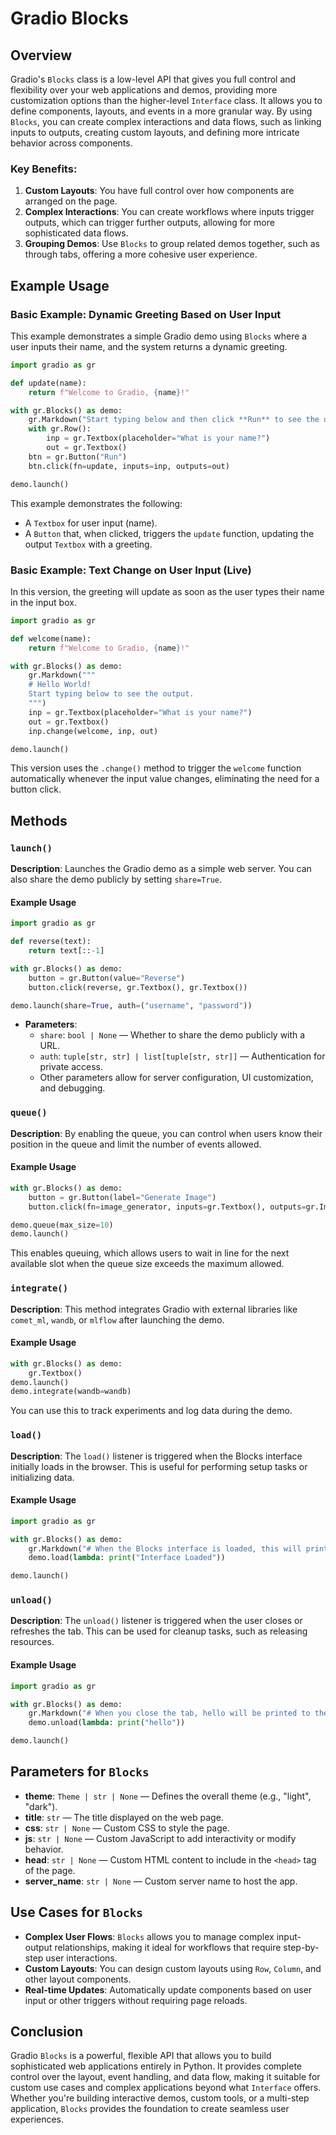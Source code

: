 # Gradio Blocks  

## Overview

Gradio's `Blocks` class is a low-level API that gives you full control and flexibility over your web applications and demos, providing more customization options than the higher-level `Interface` class. It allows you to define components, layouts, and events in a more granular way. By using `Blocks`, you can create complex interactions and data flows, such as linking inputs to outputs, creating custom layouts, and defining more intricate behavior across components.

### Key Benefits:
1. **Custom Layouts**: You have full control over how components are arranged on the page.
2. **Complex Interactions**: You can create workflows where inputs trigger outputs, which can trigger further outputs, allowing for more sophisticated data flows.
3. **Grouping Demos**: Use `Blocks` to group related demos together, such as through tabs, offering a more cohesive user experience.

## Example Usage

### Basic Example: Dynamic Greeting Based on User Input

This example demonstrates a simple Gradio demo using `Blocks` where a user inputs their name, and the system returns a dynamic greeting.

```python
import gradio as gr

def update(name):
    return f"Welcome to Gradio, {name}!"

with gr.Blocks() as demo:
    gr.Markdown("Start typing below and then click **Run** to see the output.")
    with gr.Row():
        inp = gr.Textbox(placeholder="What is your name?")
        out = gr.Textbox()
    btn = gr.Button("Run")
    btn.click(fn=update, inputs=inp, outputs=out)

demo.launch()
```

This example demonstrates the following:
- A `Textbox` for user input (name).
- A `Button` that, when clicked, triggers the `update` function, updating the output `Textbox` with a greeting.

### Basic Example: Text Change on User Input (Live)

In this version, the greeting will update as soon as the user types their name in the input box.

```python
import gradio as gr

def welcome(name):
    return f"Welcome to Gradio, {name}!"

with gr.Blocks() as demo:
    gr.Markdown("""
    # Hello World!
    Start typing below to see the output.
    """)
    inp = gr.Textbox(placeholder="What is your name?")
    out = gr.Textbox()
    inp.change(welcome, inp, out)

demo.launch()
```

This version uses the `.change()` method to trigger the `welcome` function automatically whenever the input value changes, eliminating the need for a button click.

## Methods

### `launch()`

**Description**: Launches the Gradio demo as a simple web server. You can also share the demo publicly by setting `share=True`.

#### Example Usage

```python
import gradio as gr

def reverse(text):
    return text[::-1]

with gr.Blocks() as demo:
    button = gr.Button(value="Reverse")
    button.click(reverse, gr.Textbox(), gr.Textbox())

demo.launch(share=True, auth=("username", "password"))
```

- **Parameters**:
  - `share`: `bool | None` — Whether to share the demo publicly with a URL.
  - `auth`: `tuple[str, str] | list[tuple[str, str]]` — Authentication for private access.
  - Other parameters allow for server configuration, UI customization, and debugging.

### `queue()`

**Description**: By enabling the queue, you can control when users know their position in the queue and limit the number of events allowed.

#### Example Usage

```python
with gr.Blocks() as demo:
    button = gr.Button(label="Generate Image")
    button.click(fn=image_generator, inputs=gr.Textbox(), outputs=gr.Image())

demo.queue(max_size=10)
demo.launch()
```

This enables queuing, which allows users to wait in line for the next available slot when the queue size exceeds the maximum allowed.

### `integrate()`

**Description**: This method integrates Gradio with external libraries like `comet_ml`, `wandb`, or `mlflow` after launching the demo.

#### Example Usage

```python
with gr.Blocks() as demo:
    gr.Textbox()
demo.launch()
demo.integrate(wandb=wandb)
```

You can use this to track experiments and log data during the demo.

### `load()`

**Description**: The `load()` listener is triggered when the Blocks interface initially loads in the browser. This is useful for performing setup tasks or initializing data.

#### Example Usage

```python
import gradio as gr

with gr.Blocks() as demo:
    gr.Markdown("# When the Blocks interface is loaded, this will print.")
    demo.load(lambda: print("Interface Loaded"))

demo.launch()
```

### `unload()`

**Description**: The `unload()` listener is triggered when the user closes or refreshes the tab. This can be used for cleanup tasks, such as releasing resources.

#### Example Usage

```python
import gradio as gr

with gr.Blocks() as demo:
    gr.Markdown("# When you close the tab, hello will be printed to the console")
    demo.unload(lambda: print("hello"))

demo.launch()
```

## Parameters for `Blocks`

- **theme**: `Theme | str | None` — Defines the overall theme (e.g., "light", "dark").
- **title**: `str` — The title displayed on the web page.
- **css**: `str | None` — Custom CSS to style the page.
- **js**: `str | None` — Custom JavaScript to add interactivity or modify behavior.
- **head**: `str | None` — Custom HTML content to include in the `<head>` tag of the page.
- **server_name**: `str | None` — Custom server name to host the app.

## Use Cases for `Blocks`

- **Complex User Flows**: `Blocks` allows you to manage complex input-output relationships, making it ideal for workflows that require step-by-step user interactions.
- **Custom Layouts**: You can design custom layouts using `Row`, `Column`, and other layout components.
- **Real-time Updates**: Automatically update components based on user input or other triggers without requiring page reloads.

## Conclusion

Gradio `Blocks` is a powerful, flexible API that allows you to build sophisticated web applications entirely in Python. It provides complete control over the layout, event handling, and data flow, making it suitable for custom use cases and complex applications beyond what `Interface` offers. Whether you're building interactive demos, custom tools, or a multi-step application, `Blocks` provides the foundation to create seamless user experiences.